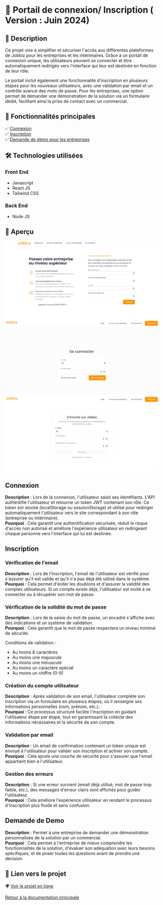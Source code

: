 # 🎯 Portail de connexion/ Inscription ( Version : Juin 2024)

## 📖 Description  
Ce projet vise à simplifier et sécuriser l'accès aux différentes plateformes de Jobbiz pour les entreprises et les intérimaires. Grâce à un portail de connexion unique, les utilisateurs peuvent se connecter et être automatiquement redirigés vers l'interface qui leur est destinée en fonction de leur rôle.

Le portail inclut également une fonctionnalité d'inscription en plusieurs étapes pour les nouveaux utilisateurs, avec une validation par email et un contrôle avancé des mots de passe. Pour les entreprises, une option permet de demander une démonstration de la solution via un formulaire dédié, facilitant ainsi la prise de contact avec un commercial.

## 🚀 Fonctionnalités principales  
✅ [Connexion](#connexion)  
✅ [Inscription](#inscription)  
✅ [Demande de démo pour les entreprises](#demande-de-demo)


## 🛠️ Technologies utilisées  

### Front End
- Javascript
- React JS
- Tailwind CSS

### Back End
- Node JS

## 📸 Aperçu  
 <img src="assets/demande_demo.png" width="auto" height="auto" />

 <img src="assets/connexion.png" width="auto" height="auto" />

 <img src="assets/inscription.png" width="auto" height="auto" />

## Connexion
**Description** : Lors de la connexion, l'utilisateur saisit ses identifiants. L'API authentifie l'utilisateur et retourne un token JWT contenant son rôle. Ce token est stocké (localStorage ou sessionStorage) et utilisé pour rediriger automatiquement l'utilisateur vers le site correspondant à son rôle (entreprise ou intérimaire).      
**Pourquoi** : Cela garantit une authentification sécurisée, réduit le risque d'accès non autorisé et améliore l'expérience utilisateur en redirigeant chaque personne vers l'interface qui lui est destinée.

## Inscription
### Vérification de l'email

**Description** : Lors de l'inscription, l'email de l'utilisateur est vérifié pour s'assurer qu'il est valide et qu'il n'a pas déjà été utilisé dans le système.        
**Pourquoi** : Cela permet d'éviter les doublons et d'assurer la validité des comptes utilisateurs. Si un compte existe déjà, l'utilisateur est invité à se connecter ou à récupérer son mot de passe.

### Vérification de la solidité du mot de passe

**Description** : Lors de la saisie du mot de passe, un encadré s'affiche avec des indications et un système de validation.     
**Pourquoi** : Cela garantit que le mot de passe respectera un niveau minimal de sécurité.

Conditions de validation :
- Au moins 8 caractères   
- Au moins une majuscule  
- Au moins une minuscule  
- Au moins un caractère spécial   
- Au moins un chiffre (0-9)  

### Création du compte utilisateur

**Description** : Après validation de son email, l'utilisateur complète son inscription via un formulaire en plusieurs étapes, où il renseigne ses informations personnelles (nom, prénom, etc.).   
**Pourquoi** : Ce processus structuré facilite l'inscription en guidant l'utilisateur étape par étape, tout en garantissant la collecte des informations nécessaires et la sécurité de son compte.

### Validation par email

**Description** : Un email de confirmation contenant un token unique est envoyé à l'utilisateur pour valider son inscription et activer son compte.     
**Pourquoi** : Cela ajoute une couche de sécurité pour s'assurer que l'email appartient bien à l'utilisateur.

### Gestion des erreurs

**Description** : Si une erreur survient (email déjà utilisé, mot de passe trop faible, etc.), des messages d'erreur clairs sont affichés pour guider l'utilisateur.    
**Pourquoi** : Cela améliore l'expérience utilisateur en rendant le processus d'inscription plus fluide et sans confusion.

## Demande de Demo
**Description** : Permet à une entreprise de demander une démonstration personnalisée de la solution par un commercial.     
**Pourquoi** : Cela permet à l'entreprise de mieux comprendre les fonctionnalités de la solution, d'évaluer son adéquation avec leurs besoins spécifiques, et de poser toutes les questions avant de prendre une décision.

## 🔗 Lien vers le projet  
🌍 [Voir le projet en ligne](https://login.jobbiz.fr)  

[Retour à la documentation principale](../../README.md)




